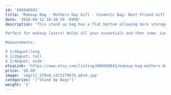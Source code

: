 ```yaml
---
id: '606048041'
title: 'Makeup Bag - Mothers Day Gift - Cosmetic Bag- Best Friend Gift - Toiletry Bag - Rose Print - Girly Gift- Orange Floral'
date: '2018-04-12 18:30:39 -0400'
description: 'This stand up bag has a flat bottom allowing more storage. Vesatile and great for travel. Lined with sturdy interfacing allowing durability and Baby Pink ProSoft® Food Safe Waterproof PUL Fabric to wipe clean during use. Each stand up bag has a strong metal zipper. Fabric pattern image will vary slightly and be unique for each bag.

Perfect for makeup lovers! Holds all your essentials and then some. Looks adorable on any vanity or bathroom sink! 

Measurements:

9 1/4&quot;long
6 1/2&quot; tall
4 1/4&quot; wide'
etsyLink: 'https://www.etsy.com/listing/606048041/makeup-bag-mothers-day-gift-cosmetic-bag?utm_source=synctostaticsite&utm_medium=api&utm_campaign=api'
price: '26.00'
image: 'img/il_570xN.1473279676_qknd.jpg'
categories: '["Stand Up Bags"]'
weight: '2'
---
```

